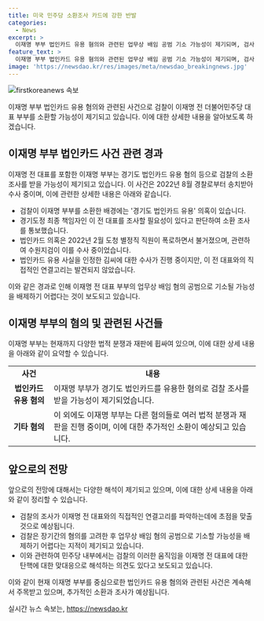 ```yaml
---
title: 미국 민주당 소환조사 카드에 강한 반발
categories:
  - News
excerpt: >
  이재명 부부 법인카드 유용 혐의와 관련된 업무상 배임 공범 기소 가능성이 제기되며, 검사 탄핵에 대한 맞대응으로 해석되고 있다. 이번 소환 조사 통보로 더불어민주당 전 대표인 이재명에게 추가 재판이 예상되고, 이로 인해 민주당과 검찰, 야당 간의 충돌이 격화하고 있다. 2022년 8월 송치받은 경기도 법인카드 의혹 사건은 이 부부와 관련된 혐의를 조사 중이며, 검찰은 이에 대한 업무상 배임 혐의로 기소할 가능성을 배제하기 어렵다는 관측이 나오고 있다. 그 외에도 이 전 대표와 관련된 정자동 호텔 개발사업 의혹 등에 대한 수사가 예상되고 있다.
feature_text: >
  이재명 부부 법인카드 유용 혐의와 관련된 업무상 배임 공범 기소 가능성이 제기되며, 검사 탄핵에 대한 맞대응으로 해석되고 있다. 이번 소환 조사 통보로 더불어민주당 전 대표인 이재명에게 추가 재판이 예상되고, 이로 인해 민주당과 검찰, 야당 간의 충돌이 격화하고 있다. 2022년 8월 송치받은 경기도 법인카드 의혹 사건은 이 부부와 관련된 혐의를 조사 중이며, 검찰은 이에 대한 업무상 배임 혐의로 기소할 가능성을 배제하기 어렵다는 관측이 나오고 있다. 그 외에도 이 전 대표와 관련된 정자동 호텔 개발사업 의혹 등에 대한 수사가 예상되고 있다.
image: 'https://newsdao.kr/res/images/meta/newsdao_breakingnews.jpg'
---
```


<p><img src="https://newsdao.kr/res/images/meta/newsdao_breakingnews.jpg" alt="firstkoreanews 속보" /></p>

<p>이재명 부부 법인카드 유용 혐의와 관련된 사건으로 검찰이 이재명 전 더불어민주당 대표 부부를 소환할 가능성이 제기되고 있습니다. 이에 대한 상세한 내용을 알아보도록 하겠습니다.</p>

<h2 data-ke-size="size26">이재명 부부 법인카드 사건 관련 경과</h2>

<p>이재명 전 대표를 포함한 이재명 부부는 경기도 법인카드 유용 혐의 등으로 검찰의 소환 조사를 받을 가능성이 제기되고 있습니다. 이 사건은 2022년 8월 경찰로부터 송치받아 수사 중이며, 이에 관련한 상세한 내용은 아래와 같습니다.</p>

<ul>
  <li>검찰이 이재명 부부를 소환한 배경에는 '경기도 법인카드 유용' 의혹이 있습니다.</li>
  <li>경기도정 최종 책임자인 이 전 대표를 조사할 필요성이 있다고 판단하여 소환 조사를 통보했습니다.</li>
  <li>법인카드 의혹은 2022년 2월 도청 별정직 직원이 폭로하면서 불거졌으며, 관련하여 수원지검이 이를 수사 중이었습니다.</li>
  <li>법인카드 유용 사실을 인정한 김씨에 대한 수사가 진행 중이지만, 이 전 대표와의 직접적인 연결고리는 발견되지 않았습니다.</li>
</ul>

<p>이와 같은 경과로 인해 이재명 전 대표 부부의 업무상 배임 혐의 공범으로 기소될 가능성을 배제하기 어렵다는 것이 보도되고 있습니다.</p>

<h2 data-ke-size="size26">이재명 부부의 혐의 및 관련된 사건들</h2>

<p>이재명 부부는 현재까지 다양한 법적 분쟁과 재판에 휩싸여 있으며, 이에 대한 상세 내용을 아래와 같이 요약할 수 있습니다.</p>

<table>
    <tr>
        <td style="text-align: center; height: 17px;"><b>사건</b></td>
        <td style="text-align: center; height: 17px;"><b>내용</b></td>
    </tr>
    <tr>
        <td style="text-align: center; height: 17px;"><b>법인카드 유용 혐의</b></td>
        <td>이재명 부부가 경기도 법인카드를 유용한 혐의로 검찰 조사를 받을 가능성이 제기되었습니다.</td>
    </tr>
    <tr>
        <td style="text-align: center; height: 17px;"><b>기타 혐의</b></td>
        <td>이 외에도 이재명 부부는 다른 혐의들로 여러 법적 분쟁과 재판을 진행 중이며, 이에 대한 추가적인 소환이 예상되고 있습니다.</td>
    </tr>
</table>

<h2 data-ke-size="size26">앞으로의 전망</h2>

<p>앞으로의 전망에 대해서는 다양한 해석이 제기되고 있으며, 이에 대한 상세 내용을 아래와 같이 정리할 수 있습니다.</p>

<ul>
    <li>검찰의 조사가 이재명 전 대표와의 직접적인 연결고리를 파악하는데에 초점을 맞출 것으로 예상됩니다.</li>
    <li>검찰은 장기간의 혐의를 고려한 후 업무상 배임 혐의 공범으로 기소할 가능성을 배제하기 어렵다는 지적이 제기되고 있습니다.</li>
    <li>이와 관련하여 민주당 내부에서는 검찰의 이러한 움직임을 이재명 전 대표에 대한 탄핵에 대한 맞대응으로 해석하는 의견도 있다고 보도되고 있습니다.</li>
</ul>

<p>이와 같이 현재 이재명 부부를 중심으로한 법인카드 유용 혐의와 관련된 사건은 계속해서 주목받고 있으며, 추가적인 소환과 조사가 예상됩니다.</p>
실시간 뉴스 속보는, <a href="https://newsdao.kr" rel="dofollow">https://newsdao.kr</a>


